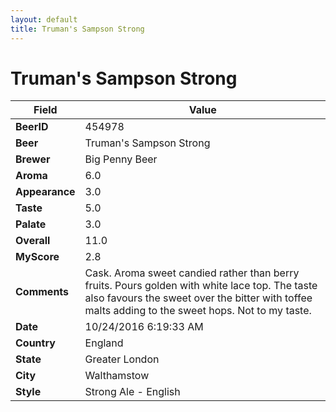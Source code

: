 ```yaml
---
layout: default
title: Truman's Sampson Strong
---
```


# Truman's Sampson Strong

| Field         | Value     |
|---------------|-----------|
| **BeerID** | 454978 |
| **Beer** | Truman's Sampson Strong |
| **Brewer** | Big Penny Beer |
| **Aroma** | 6.0 |
| **Appearance** | 3.0 |
| **Taste** | 5.0 |
| **Palate** | 3.0 |
| **Overall** | 11.0 |
| **MyScore** | 2.8 |
| **Comments** | Cask. Aroma sweet candied rather than berry fruits. Pours golden with white lace top. The taste also favours the sweet over the bitter with toffee malts adding to the sweet hops. Not to my taste. |
| **Date** | 10/24/2016 6:19:33 AM |
| **Country** | England |
| **State** | Greater London |
| **City** | Walthamstow |
| **Style** | Strong Ale - English |
